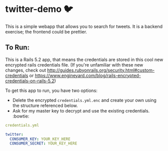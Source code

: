 # twitter-demo :bird:

This is a simple webapp that allows you to search for tweets. It is a backend exercise; the frontend could be prettier.

## To Run:
This is a Rails 5.2 app, that means the credentials are stored in this cool new encrypted rails credentials file. (If you're unfamiliar with these new changes, check out http://guides.rubyonrails.org/security.html#custom-credentials or https://www.engineyard.com/blog/rails-encrypted-credentials-on-rails-5.2) 

To get this app to run, you have two options:
  - Delete the encrypted `credentials.yml.enc` and create your own using the structure referenced below.
  - Ask for my master key to decrypt and use the existing credentials. :bowtie:
  
```yml
credentials.yml

twitter:
  CONSUMER_KEY: YOUR_KEY_HERE
  CONSUMER_SECRET: YOUR_KEY_HERE
```
